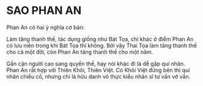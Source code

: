 # SAO PHAN AN

Phan An có hai ý nghĩa cơ bản:

Làm tăng thanh thế, tác dụng giống như Bát Tọa, chỉ khác ở điểm Phan An có lưu niên trong khi Bát Tọa thì không. Bởi vậy Thai Tọa làm tăng thanh thế cho cả một đời, còn Phan An tăng thanh thế cho một năm.

Gần cận người cao sang quyền thế, hay nói khác đi là dễ gặp quí nhân. Phan An rất hợp với Thiên Khôi, Thiên Việt. Có Khôi Việt đứng bên thì quí nhân chiếu cố, nhưng chỉ là hữu danh vô thực kiểu nhân sĩ tư vấn vớ vẩn.